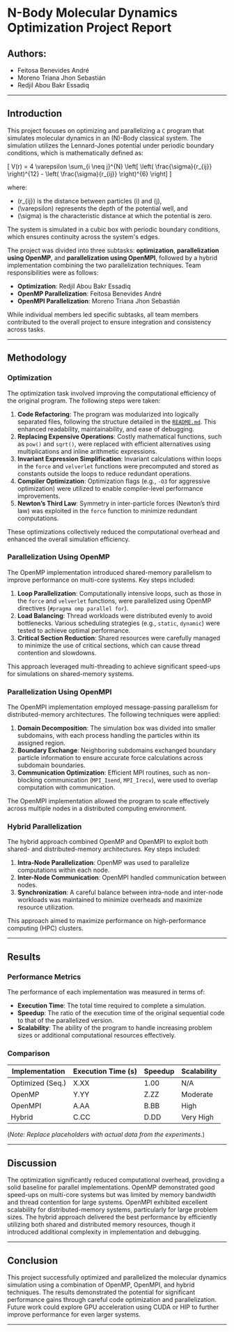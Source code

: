 # N-Body Molecular Dynamics Optimization Project Report 

## Authors: 
- Feitosa Benevides André  
- Moreno Triana Jhon Sebastián  
- Redjil Abou Bakr Essadiq  

---

## Introduction 

This project focuses on optimizing and parallelizing a `C` program that simulates molecular dynamics in an \(N\)-Body classical system. The simulation utilizes the Lennard-Jones potential under periodic boundary conditions, which is mathematically defined as:

\[
V(r) = 4 \varepsilon \sum_{i \neq j}^{N} \left[ \left( \frac{\sigma}{r_{ij}} \right)^{12} - \left( \frac{\sigma}{r_{ij}} \right)^{6} \right]
\]

where:  
- \(r_{ij}\) is the distance between particles \(i\) and \(j\),  
- \(\varepsilon\) represents the depth of the potential well, and  
- \(\sigma\) is the characteristic distance at which the potential is zero.  

The system is simulated in a cubic box with periodic boundary conditions, which ensures continuity across the system's edges. 

The project was divided into three subtasks: **optimization**, **parallelization using OpenMP**, and **parallelization using OpenMPI**, followed by a hybrid implementation combining the two parallelization techniques. Team responsibilities were as follows:  
- **Optimization**: Redjil Abou Bakr Essadiq  
- **OpenMP Parallelization**: Feitosa Benevides André  
- **OpenMPI Parallelization**: Moreno Triana Jhon Sebastián  

While individual members led specific subtasks, all team members contributed to the overall project to ensure integration and consistency across tasks. 

---

## Methodology

### Optimization  

The optimization task involved improving the computational efficiency of the original program. The following steps were taken:  
1. **Code Refactoring**: The program was modularized into logically separated files, following the structure detailed in the [`README.md`](../README.md). This enhanced readability, maintainability, and ease of debugging.  
2. **Replacing Expensive Operations**: Costly mathematical functions, such as `pow()` and `sqrt()`, were replaced with efficient alternatives using multiplications and inline arithmetic expressions.  
3. **Invariant Expression Simplification**: Invariant calculations within loops in the `force` and `velverlet` functions were precomputed and stored as constants outside the loops to reduce redundant operations.  
4. **Compiler Optimization**: Optimization flags (e.g., `-O3` for aggressive optimization) were utilized to enable compiler-level performance improvements.  
5. **Newton’s Third Law**: Symmetry in inter-particle forces (Newton’s third law) was exploited in the `force` function to minimize redundant computations.  

These optimizations collectively reduced the computational overhead and enhanced the overall simulation efficiency.  

### Parallelization Using OpenMP  

The OpenMP implementation introduced shared-memory parallelism to improve performance on multi-core systems. Key steps included:  
1. **Loop Parallelization**: Computationally intensive loops, such as those in the `force` and `velverlet` functions, were parallelized using OpenMP directives (`#pragma omp parallel for`).  
2. **Load Balancing**: Thread workloads were distributed evenly to avoid bottlenecks. Various scheduling strategies (e.g., `static`, `dynamic`) were tested to achieve optimal performance.  
3. **Critical Section Reduction**: Shared resources were carefully managed to minimize the use of critical sections, which can cause thread contention and slowdowns.  

This approach leveraged multi-threading to achieve significant speed-ups for simulations on shared-memory systems.  

### Parallelization Using OpenMPI  

The OpenMPI implementation employed message-passing parallelism for distributed-memory architectures. The following techniques were applied:  
1. **Domain Decomposition**: The simulation box was divided into smaller subdomains, with each process handling the particles within its assigned region.  
2. **Boundary Exchange**: Neighboring subdomains exchanged boundary particle information to ensure accurate force calculations across subdomain boundaries.  
3. **Communication Optimization**: Efficient MPI routines, such as non-blocking communication (`MPI_Isend`, `MPI_Irecv`), were used to overlap computation with communication.  

The OpenMPI implementation allowed the program to scale effectively across multiple nodes in a distributed computing environment.  

### Hybrid Parallelization  

The hybrid approach combined OpenMP and OpenMPI to exploit both shared- and distributed-memory architectures. Key steps included:  
1. **Intra-Node Parallelization**: OpenMP was used to parallelize computations within each node.  
2. **Inter-Node Communication**: OpenMPI handled communication between nodes.  
3. **Synchronization**: A careful balance between intra-node and inter-node workloads was maintained to minimize overheads and maximize resource utilization.  

This approach aimed to maximize performance on high-performance computing (HPC) clusters.  

---

## Results  

### Performance Metrics  
The performance of each implementation was measured in terms of:  
- **Execution Time**: The total time required to complete a simulation.  
- **Speedup**: The ratio of the execution time of the original sequential code to that of the parallelized version.  
- **Scalability**: The ability of the program to handle increasing problem sizes or additional computational resources effectively.  

### Comparison  

| Implementation    | Execution Time (s) | Speedup | Scalability |  
|--------------------|---------------------|---------|-------------|  
| Optimized (Seq.)   | X.XX               | 1.00    | N/A         |  
| OpenMP            | Y.YY               | Z.ZZ    | Moderate    |  
| OpenMPI           | A.AA               | B.BB    | High        |  
| Hybrid            | C.CC               | D.DD    | Very High   |  

(*Note: Replace placeholders with actual data from the experiments.*)

---

## Discussion  

The optimization significantly reduced computational overhead, providing a solid baseline for parallel implementations. OpenMP demonstrated good speed-ups on multi-core systems but was limited by memory bandwidth and thread contention for large systems. OpenMPI exhibited excellent scalability for distributed-memory systems, particularly for large problem sizes. The hybrid approach delivered the best performance by efficiently utilizing both shared and distributed memory resources, though it introduced additional complexity in implementation and debugging.

---

## Conclusion  

This project successfully optimized and parallelized the molecular dynamics simulation using a combination of OpenMP, OpenMPI, and hybrid techniques. The results demonstrated the potential for significant performance gains through careful code optimization and parallelization. Future work could explore GPU acceleration using CUDA or HIP to further improve performance for even larger systems.  

---
